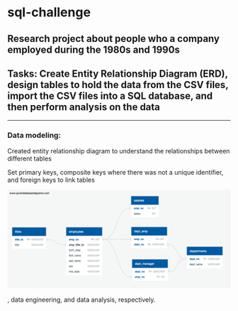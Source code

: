 # sql-challenge

## Research project about people who a company employed during the 1980s and 1990s
## Tasks: Create Entity Relationship Diagram (ERD), design tables to hold the data from the CSV files, import the CSV files into a SQL database, and then perform analysis on the data

---

### Data modeling:
Created entity relationship diagram to understand the relationships between different tables

Set primary keys, composite keys where there was not a unique identifier, and foreign keys to link tables

![erd](https://github.com/caitlin-hartley/sql-challenge/blob/main/employeeSQL/employees_erd.png)

, data engineering, and data analysis, respectively.
